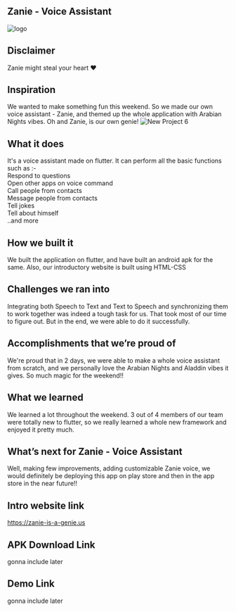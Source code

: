 ## Zanie - Voice Assistant

![logo](https://user-images.githubusercontent.com/69726390/117556747-ce1dce00-b089-11eb-93e6-214dfbdb397d.gif)


## Disclaimer
Zanie might steal your heart ❤️

## Inspiration
We wanted to make something fun this weekend. So we made our own voice assistant - Zanie, and themed up the whole application with Arabian Nights vibes. Oh and Zanie, is our own genie!
![New Project 6](https://user-images.githubusercontent.com/69726390/117556980-2e157400-b08c-11eb-8784-fae987071c70.gif)

## What it does



It's a voice assistant made on flutter. It can perform all the basic functions such as :-<br>
Respond to questions <br>
Open other apps on voice command <br>
Call people from contacts <br>
Message people from contacts <br>
Tell jokes <br>
Tell about himself <br>
..and more

## How we built it
We built the application on flutter, and have built an android apk for the same. Also, our introductory website is built using HTML-CSS

## Challenges we ran into
Integrating both Speech to Text and Text to Speech and synchronizing them to work together was indeed a tough task for us. That took most of our time to figure out. But in the end, we were able to do it successfully.

## Accomplishments that we’re proud of
We're proud that in 2 days, we were able to make a whole voice assistant from scratch, and we personally love the Arabian Nights and Aladdin vibes it gives. So much magic for the weekend!!

## What we learned
We learned a lot throughout the weekend. 3 out of 4 members of our team were totally new to flutter, so we really learned a whole new framework and enjoyed it pretty much.

## What’s next for Zanie - Voice Assistant
Well, making few improvements, adding customizable Zanie voice, we would definitely be deploying this app on play store and then in the app store in the near future!!

## Intro website link
https://zanie-is-a-genie.us
## APK Download Link
gonna include later
## Demo Link
gonna include later
